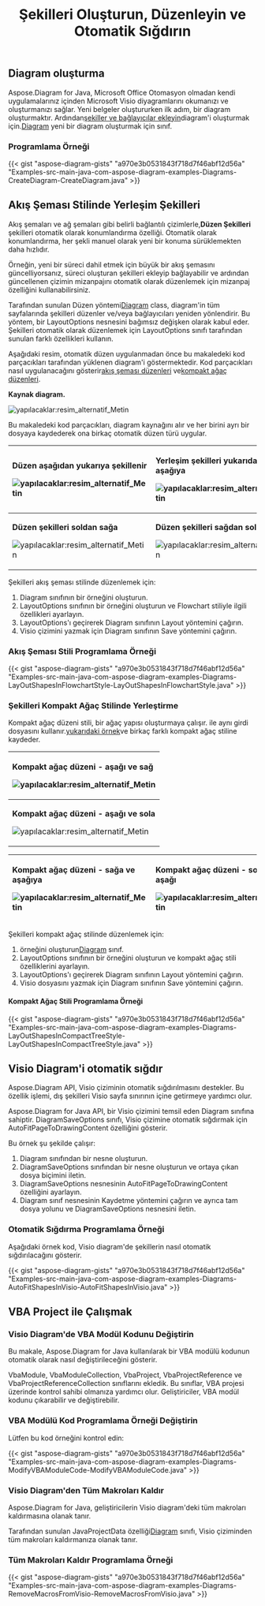﻿---
title: Şekilleri Oluşturun, Düzenleyin ve Otomatik Sığdırın
type: docs
weight: 10
url: /tr/java/create-layout-and-auto-fit-shapes/
---
## **Diagram oluşturma**
 Aspose.Diagram for Java, Microsoft Office Otomasyon olmadan kendi uygulamalarınız içinden Microsoft Visio diyagramlarını okumanızı ve oluşturmanızı sağlar. Yeni belgeler oluştururken ilk adım, bir diagram oluşturmaktır. Ardından[şekiller ve bağlayıcılar ekleyin](/diagram/tr/java/add-and-connect-visio-shapes/)diagram'i oluşturmak için.[Diagram](https://reference.aspose.com/diagram/java/com.aspose.diagram/diagram) yeni bir diagram oluşturmak için sınıf.
### **Programlama Örneği**
{{< gist "aspose-diagram-gists" "a970e3b0531843f718d7f46abf12d56a" "Examples-src-main-java-com-aspose-diagram-examples-Diagrams-CreateDiagram-CreateDiagram.java" >}}
## **Akış Şeması Stilinde Yerleşim Şekilleri**
 Akış şemaları ve ağ şemaları gibi belirli bağlantılı çizimlerle,**Düzen Şekilleri** şekilleri otomatik olarak konumlandırma özelliği. Otomatik olarak konumlandırma, her şekli manuel olarak yeni bir konuma sürüklemekten daha hızlıdır.

Örneğin, yeni bir süreci dahil etmek için büyük bir akış şemasını güncelliyorsanız, süreci oluşturan şekilleri ekleyip bağlayabilir ve ardından güncellenen çizimin mizanpajını otomatik olarak düzenlemek için mizanpaj özelliğini kullanabilirsiniz.

 Tarafından sunulan Düzen yöntemi[Diagram](https://reference.aspose.com/diagram/java/com.aspose.diagram/diagram) class, diagram'in tüm sayfalarında şekilleri düzenler ve/veya bağlayıcıları yeniden yönlendirir. Bu yöntem, bir LayoutOptions nesnesini bağımsız değişken olarak kabul eder. Şekilleri otomatik olarak düzenlemek için LayoutOptions sınıfı tarafından sunulan farklı özellikleri kullanın.

Aşağıdaki resim, otomatik düzen uygulanmadan önce bu makaledeki kod parçacıkları tarafından yüklenen diagram'i göstermektedir. Kod parçacıkları nasıl uygulanacağını gösterir[akış şeması düzenleri](/diagram/tr/java/create-2c-layout-and-auto-fit-shapes/) ve[kompakt ağaç düzenleri](/diagram/tr/java/create-2c-layout-and-auto-fit-shapes/).

**Kaynak diagram.** 

![yapılacaklar:resim_alternatif_Metin](create-layout-and-auto-fit-shapes_1.png)

Bu makaledeki kod parçacıkları, diagram kaynağını alır ve her birini ayrı bir dosyaya kaydederek ona birkaç otomatik düzen türü uygular.

|<p>**Düzen aşağıdan yukarıya şekillenir** </p><p>![yapılacaklar:resim_alternatif_Metin](create-layout-and-auto-fit-shapes_2.png)</p>|<p>**Yerleşim şekilleri yukarıdan aşağıya** </p><p>![yapılacaklar:resim_alternatif_Metin](create-layout-and-auto-fit-shapes_3.png)</p>|
|:- |:- |
|<p>**Düzen şekilleri soldan sağa** </p><p>![yapılacaklar:resim_alternatif_Metin](create-layout-and-auto-fit-shapes_4.png)</p>|<p>**Düzen şekilleri sağdan sola** </p><p>![yapılacaklar:resim_alternatif_Metin](create-layout-and-auto-fit-shapes_5.png)</p>|
Şekilleri akış şeması stilinde düzenlemek için:

1. Diagram sınıfının bir örneğini oluşturun.
1. LayoutOptions sınıfının bir örneğini oluşturun ve Flowchart stiliyle ilgili özellikleri ayarlayın.
1. LayoutOptions'ı geçirerek Diagram sınıfının Layout yöntemini çağırın.
1. Visio çizimini yazmak için Diagram sınıfının Save yöntemini çağırın.
### **Akış Şeması Stili Programlama Örneği**
{{< gist "aspose-diagram-gists" "a970e3b0531843f718d7f46abf12d56a" "Examples-src-main-java-com-aspose-diagram-examples-Diagrams-LayOutShapesInFlowchartStyle-LayOutShapesInFlowchartStyle.java" >}}
### **Şekilleri Kompakt Ağaç Stilinde Yerleştirme**
 Kompakt ağaç düzeni stili, bir ağaç yapısı oluşturmaya çalışır. ile aynı girdi dosyasını kullanır.[yukarıdaki örnek](/diagram/tr/java/create-2c-layout-and-auto-fit-shapes/)ve birkaç farklı kompakt ağaç stiline kaydeder.

|<p>**Kompakt ağaç düzeni - aşağı ve sağ** </p><p>![yapılacaklar:resim_alternatif_Metin](create-layout-and-auto-fit-shapes_6.png)</p>|
|:- |
|<p>**Kompakt ağaç düzeni - aşağı ve sola** </p><p>![yapılacaklar:resim_alternatif_Metin](create-layout-and-auto-fit-shapes_7.png)</p>|


|<p>**Kompakt ağaç düzeni - sağa ve aşağıya** </p><p>![yapılacaklar:resim_alternatif_Metin](create-layout-and-auto-fit-shapes_8.png)</p>|<p>**Kompakt ağaç düzeni - sol ve aşağı** </p><p>![yapılacaklar:resim_alternatif_Metin](create-layout-and-auto-fit-shapes_9.png)</p>|
|:- |:- |
Şekilleri kompakt ağaç stilinde düzenlemek için:

1.  örneğini oluşturun[Diagram](https://reference.aspose.com/diagram/java/com.aspose.diagram/diagram) sınıf.
1. LayoutOptions sınıfının bir örneğini oluşturun ve kompakt ağaç stili özelliklerini ayarlayın.
1. LayoutOptions'ı geçirerek Diagram sınıfının Layout yöntemini çağırın.
1. Visio dosyasını yazmak için Diagram sınıfının Save yöntemini çağırın.
#### **Kompakt Ağaç Stili Programlama Örneği**
{{< gist "aspose-diagram-gists" "a970e3b0531843f718d7f46abf12d56a" "Examples-src-main-java-com-aspose-diagram-examples-Diagrams-LayOutShapesInCompactTreeStyle-LayOutShapesInCompactTreeStyle.java" >}}
## **Visio Diagram'i otomatik sığdır**
Aspose.Diagram API, Visio çiziminin otomatik sığdırılmasını destekler. Bu özellik işlemi, dış şekilleri Visio sayfa sınırının içine getirmeye yardımcı olur.

Aspose.Diagram for Java API, bir Visio çizimini temsil eden Diagram sınıfına sahiptir. DiagramSaveOptions sınıfı, Visio çizimine otomatik sığdırmak için AutoFitPageToDrawingContent özelliğini gösterir.

Bu örnek şu şekilde çalışır:

1. Diagram sınıfından bir nesne oluşturun.
1. DiagramSaveOptions sınıfından bir nesne oluşturun ve ortaya çıkan dosya biçimini iletin.
1. DiagramSaveOptions nesnesinin AutoFitPageToDrawingContent özelliğini ayarlayın.
1. Diagram sınıf nesnesinin Kaydetme yöntemini çağırın ve ayrıca tam dosya yolunu ve DiagramSaveOptions nesnesini iletin.
### **Otomatik Sığdırma Programlama Örneği**
Aşağıdaki örnek kod, Visio diagram'de şekillerin nasıl otomatik sığdırılacağını gösterir.

{{< gist "aspose-diagram-gists" "a970e3b0531843f718d7f46abf12d56a" "Examples-src-main-java-com-aspose-diagram-examples-Diagrams-AutoFitShapesInVisio-AutoFitShapesInVisio.java" >}}
## **VBA Project ile Çalışmak**
### **Visio Diagram'de VBA Modül Kodunu Değiştirin**
Bu makale, Aspose.Diagram for Java kullanılarak bir VBA modülü kodunun otomatik olarak nasıl değiştirileceğini gösterir.

VbaModule, VbaModuleCollection, VbaProject, VbaProjectReference ve VbaProjectReferenceCollection sınıflarını ekledik. Bu sınıflar, VBA projesi üzerinde kontrol sahibi olmanıza yardımcı olur. Geliştiriciler, VBA modül kodunu çıkarabilir ve değiştirebilir.
### **VBA Modülü Kod Programlama Örneği Değiştirin**
Lütfen bu kod örneğini kontrol edin:

{{< gist "aspose-diagram-gists" "a970e3b0531843f718d7f46abf12d56a" "Examples-src-main-java-com-aspose-diagram-examples-Diagrams-ModifyVBAModuleCode-ModifyVBAModuleCode.java" >}}
### **Visio Diagram'den Tüm Makroları Kaldır**
Aspose.Diagram for Java, geliştiricilerin Visio diagram'deki tüm makroları kaldırmasına olanak tanır.

Tarafından sunulan JavaProjectData özelliği[Diagram](https://reference.aspose.com/diagram/java/com.aspose.diagram/diagram) sınıfı, Visio çiziminden tüm makroları kaldırmanıza olanak tanır.
### **Tüm Makroları Kaldır Programlama Örneği**
{{< gist "aspose-diagram-gists" "a970e3b0531843f718d7f46abf12d56a" "Examples-src-main-java-com-aspose-diagram-examples-Diagrams-RemoveMacrosFromVisio-RemoveMacrosFromVisio.java" >}}
